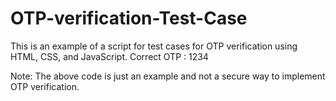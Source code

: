 # OTP-verification-Test-Case

This is an example of a script for test cases for OTP verification using HTML, CSS, and JavaScript.
Correct OTP : 1234

Note: The above code is just an example and not a secure way to implement OTP verification.
